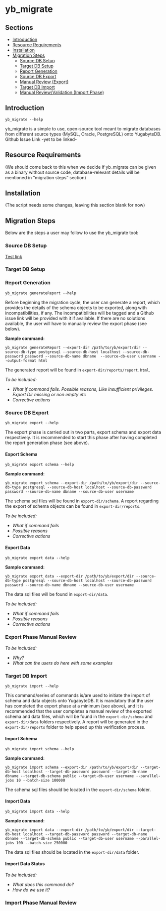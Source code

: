 # yb_migrate

## Sections
- [Introduction](#introduction)
- [Resource Requirements](#resource-requirements)
- [Installation](#installation)
- [Migration Steps](#migration-steps)
    - [Source DB Setup](#source-db-setup)
    - [Target DB Setup](#target-db-setup)
    - [Report Generation](#report-generation)
    - [Source DB Export](#source-db-export)
    - [Manual Review (Export)](#export-phase-manual-review)
    - [Target DB Import](#target-db-import)
    - [Manual Review/Validation (Import Phase)](#import-phase-manual-review)

## Introduction
`yb_migrate --help`

yb_migrate is a simple to use, open-source tool meant to migrate databases from different source types (MySQL, Oracle, PostgreSQL) onto YugabyteDB.
Github Issue Link -yet to be linked-

## Resource Requirements
(We should come back to this when we decide if yb_migrate can be given as a binary without source code, database-relevant details will be mentioned in “migration steps” section)

## Installation
(The script needs some changes, leaving this section blank for now)

## Migration Steps
Below are the steps a user may follow to use the yb_migrate tool:

### Source DB Setup
[Test link](docs/test_file.txt)

### Target DB Setup

### Report Generation

`yb_migrate generateReport --help`
	
Before beginning the migration cycle, the user can generate a report, which provides the details of the schema objects to be exported, along with incompatibilities, if any. The incompatibilities will be tagged and a Github issue link will be provided with it if available. If there are no solutions available, the user will have to manually review the export phase (see below).

**Sample command:**

```
yb_migrate generateReport --export-dir /path/to/yb/export/dir --source-db-type postgresql --source-db-host localhost --source-db-password password --source-db-name dbname  --source-db-user username --output-format html
```

The generated report will be found in `export-dir/reports/report.html`.

*To be included:*
- *What if command fails. Possible reasons, Like insufficient privileges. Export Dir missing or non empty etc*
- *Corrective actions*

### Source DB Export

`yb_migrate export --help`

The export phase is carried out in two parts, export schema and export data respectively. It is recommended to start this phase after having completed the report generation phase (see above). 

#### Export Schema

`yb_migrate export schema --help`

**Sample command:**

```
yb_migrate export schema --export-dir /path/to/yb/export/dir --source-db-type postgresql --source-db-host localhost --source-db-password password --source-db-name dbname --source-db-user username
```

The schema sql files will be found in `export-dir/schema`. A report regarding the export of schema objects can be found in `export-dir/reports`.

*To be included:*
- *What if command fails*
- *Possible reasons*
- *Corrective actions*

#### Export Data

`yb_migrate export data --help`

**Sample command:**

```
yb_migrate export data --export-dir /path/to/yb/export/dir --source-db-type postgresql --source-db-host localhost --source-db-password password --source-db-name dbname --source-db-user username
```

The data sql files will be found in `export-dir/data`.

*To be included:*
- *What if command fails*
- *Possible reasons*
- *Corrective actions*

### Export Phase Manual Review
*To be included:*
- *Why?*
- *What can the users do here with some examples*

### Target DB Import

`yb_migrate import --help`

This command/series of commands is/are used to initiate the import of schema and data objects onto YugabyteDB. It is mandatory that the user has completed the export phase at a minimum (see above), and it is recommended that the user completes a manual review of the exported schema and data files, which will be found in the `export-dir/schema` and `export-dir/data` folders respectively. A report will be generated in the `export-dir/reports` folder to help speed up this verification process.

#### Import Schema

`yb_migrate import schema --help`

**Sample command:**

```
yb_migrate import schema --export-dir /path/to/yb/export/dir --target-db-host localhost --target-db-password password --target-db-name dbname --target-db-schema public --target-db-user username --parallel-jobs 10 --batch-size 100000
```

The schema sql files should be located in the `export-dir/schema` folder.

#### Import Data

`yb_migrate import data --help`

**Sample command:**

```
yb_migrate import data --export-dir /path/to/yb/export/dir --target-db-host localhost --target-db-password password --target-db-name dbname --target-db-schema public --target-db-user username --parallel-jobs 100 --batch-size 250000
```

The data sql files should be located in the `export-dir/data` folder.

#### Import Data Status
*To be included:*
- *What does this command do?*
- *How do we use it?*

### Import Phase Manual Review
